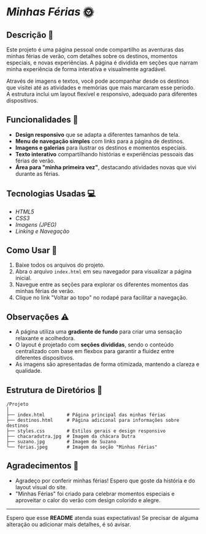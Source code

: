 # _Minhas Férias_ 🌞

## Descrição 📖
Este projeto é uma página pessoal onde compartilho as aventuras das minhas férias de verão, com detalhes sobre os destinos, momentos especiais, e novas experiências. A página é dividida em seções que narram minha experiência de forma interativa e visualmente agradável. 

Através de imagens e textos, você pode acompanhar desde os destinos que visitei até as atividades e memórias que mais marcaram esse período. A estrutura inclui um layout flexível e responsivo, adequado para diferentes dispositivos.

## Funcionalidades 🚀

- **Design responsivo** que se adapta a diferentes tamanhos de tela.
- **Menu de navegação simples** com links para a página de destinos.
- **Imagens e galerias** para ilustrar os destinos e momentos especiais.
- **Texto interativo** compartilhando histórias e experiências pessoais das férias de verão.
- **Área para "minha primeira vez"**, destacando atividades novas que vivi durante as férias.

## Tecnologias Usadas 💻

- _HTML5_
- _CSS3_
- _Imagens (JPEG)_
- _Linking e Navegação_

## Como Usar 🚀

1. Baixe todos os arquivos do projeto.
2. Abra o arquivo `index.html` em seu navegador para visualizar a página inicial.
3. Navegue entre as seções para explorar os diferentes momentos das minhas férias de verão.
4. Clique no link "Voltar ao topo" no rodapé para facilitar a navegação.

## Observações ⚠️

- A página utiliza uma **gradiente de fundo** para criar uma sensação relaxante e acolhedora.
- O layout é projetado com **seções divididas**, sendo o conteúdo centralizado com base em flexbox para garantir a fluidez entre diferentes dispositivos.
- As imagens são apresentadas de forma otimizada, mantendo a clareza e qualidade.
  
## Estrutura de Diretórios 📂

```
/Projeto
│
├── index.html        # Página principal das minhas férias
├── destinos.html     # Página adicional para informações sobre destinos
├── styles.css        # Estilos gerais e design responsivo
├── chacaradutra.jpg  # Imagem da chácara Dutra
├── suzano.jpg        # Imagem de Suzano
└── férias.jpeg       # Imagem da seção "Minhas Férias"
```

## Agradecimentos 🙏

- Agradeço por conferir minhas férias! Espero que goste da história e do layout visual do site.
- "Minhas Férias" foi criado para celebrar momentos especiais e aproveitar o calor do verão com design colorido e alegre.

---

Espero que esse **README** atenda suas expectativas! Se precisar de alguma alteração ou adicionar mais detalhes, é só avisar.
